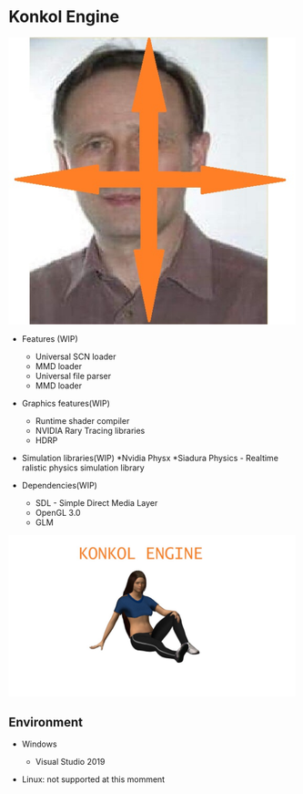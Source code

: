 # Konkol Engine

![logo](./images/LOGO_WIP.jpg)
* Features (WIP)
    * Universal SCN loader
    * MMD loader
    * Universal file parser
    * MMD loader
* Graphics features(WIP)
	* Runtime shader compiler
	* NVIDIA Rary Tracing libraries 
	* HDRP 
* Simulation libraries(WIP)
	*Nvidia Physx
	*Siadura Physics - Realtime ralistic physics simulation library
	
* Dependencies(WIP)
	* SDL - Simple Direct Media Layer
	* OpenGL 3.0
	* GLM
	
![Engine](./images/Engine.jpg)

## Environment

* Windows
  * Visual Studio 2019
  
* Linux: not supported at this momment

